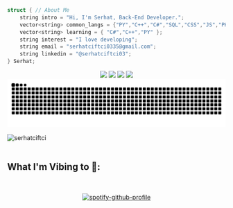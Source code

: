  
```c++
struct { // About Me
    string intro = "Hi, I'm Serhat, Back-End Developer.";
    vector<string> common_langs = {"PY","C++","C#","SQL","CSS","JS","PHP","HTML"};
    vector<string> learning = { "C#","C++","PY" };
    string interest = "I love developing";
    string email = "serhatciftci0335@gmail.com";
    string linkedin = "@serhatciftci03";
} Serhat;
```

<p align="center">
<a href="https://discord.gg/C4N83wZVA9" target"blank_"><img width="17%" src="https://img.shields.io/badge/Discord%20-5b0081.svg?&style=for-the-badge&logo=discord&logoColor=fffff"></a>
<a href="https://github.com/FreshYoshio" target"blank_"><img width="15.5%" src="https://img.shields.io/badge/GitHub%20-5b0081.svg?&style=for-the-badge&logo=github&logoColor=fffff"></a>
<a href="https://open.spotify.com/user/31jebpov7hgdvc7g6j7qblpbvxo4" target"blank_"><img width="16.5%" src="https://img.shields.io/badge/Spotify%20-5b0081.svg?&style=for-the-badge&logo=spotify&logoColor=fffff"></a>
<a href="https://steamcommunity.com/profiles/76561198942308867/" target"blank_"><img width="14.16%" src="https://img.shields.io/badge/steam%20-5b0081.svg?&style=for-the-badge&logo=steam&logoColor=fffff%22"></a>

<picture>
  <source media="(prefers-color-scheme: dark)" srcset="https://raw.githubusercontent.com/FreshYoshio/FreshYoshio/output/github-contribution-grid-snake-dark.svg">
  <source media="(prefers-color-scheme: light)" srcset="https://raw.githubusercontent.com/FreshYoshio/FreshYoshio/output/github-contribution-grid-snake.svg">
  <img alt="github contribution grid snake animation" src="https://raw.githubusercontent.com/FreshYoshio/FreshYoshio/output/github-contribution-grid-snake.svg">
</picture>

<p> <a href="https://www.buymeacoffee.com/serhatciftci"> <img align="left" src="https://cdn.buymeacoffee.com/buttons/v2/default-yellow.png" height="50" width="210" alt="serhatciftci" /></a></p><br><br>

## What I'm Vibing to 🎵:
&nbsp;<div align="center">
[![spotify-github-profile](https://spotify-github-profile.vercel.app/api/view?uid=31jebpov7hgdvc7g6j7qblpbvxo4&cover_image=true&theme=default&show_offline=false&background_color=121212&interchange=false)](https://spotify-github-profile.vercel.app/api/view?uid=31jebpov7hgdvc7g6j7qblpbvxo4&redirect=true)
</div>
